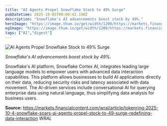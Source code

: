 ```yaml
---
title: "AI Agents Propel Snowflake Stock to 49% Surge"
pubDatetime: 2025-10-05T09:00:42.190Z
description: "Snowflake's AI advancements boost stock by 49%."
heroImage: "https://image.thum.io/get/width/1200/https://markets.financialcontent.com/wral/article/tokenring-2025-10-4-snowflake-soars-ai-agents-propel-stock-to-49-surge-redefining-data-interaction"
ogImage: "https://image.thum.io/get/width/1200/https://markets.financialcontent.com/wral/article/tokenring-2025-10-4-snowflake-soars-ai-agents-propel-stock-to-49-surge-redefining-data-interaction"
tags: ["AI","digest"]
---
```


![AI Agents Propel Snowflake Stock to 49% Surge](https://image.thum.io/get/width/1200/https://markets.financialcontent.com/wral/article/tokenring-2025-10-4-snowflake-soars-ai-agents-propel-stock-to-49-surge-redefining-data-interaction)

_Snowflake's AI advancements boost stock by 49%._

Snowflake's AI platform, Snowflake Cortex AI, integrates leading large language models to empower users with advanced data interaction capabilities. This platform allows businesses to build AI applications directly on their data, reducing security risks and latency associated with data movement. The AI-driven services include conversational AI for querying enterprise data using natural language, thus simplifying data analysis for business users.

**Source:** https://markets.financialcontent.com/wral/article/tokenring-2025-10-4-snowflake-soars-ai-agents-propel-stock-to-49-surge-redefining-data-interaction *WRAL*

